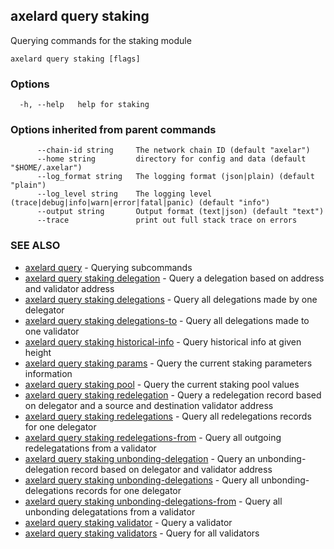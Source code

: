 ## axelard query staking

Querying commands for the staking module

```
axelard query staking [flags]
```

### Options

```
  -h, --help   help for staking
```

### Options inherited from parent commands

```
      --chain-id string     The network chain ID (default "axelar")
      --home string         directory for config and data (default "$HOME/.axelar")
      --log_format string   The logging format (json|plain) (default "plain")
      --log_level string    The logging level (trace|debug|info|warn|error|fatal|panic) (default "info")
      --output string       Output format (text|json) (default "text")
      --trace               print out full stack trace on errors
```

### SEE ALSO

- [axelard query](/cli-docs/v0_27_0/axelard_query) - Querying subcommands
- [axelard query staking delegation](/cli-docs/v0_27_0/axelard_query_staking_delegation) - Query a delegation based on address and validator address
- [axelard query staking delegations](/cli-docs/v0_27_0/axelard_query_staking_delegations) - Query all delegations made by one delegator
- [axelard query staking delegations-to](/cli-docs/v0_27_0/axelard_query_staking_delegations-to) - Query all delegations made to one validator
- [axelard query staking historical-info](/cli-docs/v0_27_0/axelard_query_staking_historical-info) - Query historical info at given height
- [axelard query staking params](/cli-docs/v0_27_0/axelard_query_staking_params) - Query the current staking parameters information
- [axelard query staking pool](/cli-docs/v0_27_0/axelard_query_staking_pool) - Query the current staking pool values
- [axelard query staking redelegation](/cli-docs/v0_27_0/axelard_query_staking_redelegation) - Query a redelegation record based on delegator and a source and destination validator address
- [axelard query staking redelegations](/cli-docs/v0_27_0/axelard_query_staking_redelegations) - Query all redelegations records for one delegator
- [axelard query staking redelegations-from](/cli-docs/v0_27_0/axelard_query_staking_redelegations-from) - Query all outgoing redelegatations from a validator
- [axelard query staking unbonding-delegation](/cli-docs/v0_27_0/axelard_query_staking_unbonding-delegation) - Query an unbonding-delegation record based on delegator and validator address
- [axelard query staking unbonding-delegations](/cli-docs/v0_27_0/axelard_query_staking_unbonding-delegations) - Query all unbonding-delegations records for one delegator
- [axelard query staking unbonding-delegations-from](/cli-docs/v0_27_0/axelard_query_staking_unbonding-delegations-from) - Query all unbonding delegatations from a validator
- [axelard query staking validator](/cli-docs/v0_27_0/axelard_query_staking_validator) - Query a validator
- [axelard query staking validators](/cli-docs/v0_27_0/axelard_query_staking_validators) - Query for all validators

